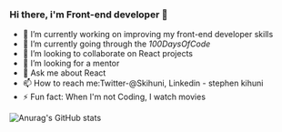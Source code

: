 ### Hi there, i'm Front-end developer 👋 

- 🔭 I’m currently working on improving my front-end developer skills
- 🌱 I’m currently going through the *100DaysOfCode*
- 👯 I’m looking to collaborate on React projects
- 🤔 I’m looking for a mentor
- 💬 Ask me about React
- 📫 How to reach me:Twitter-@Skihuni, Linkedin - stephen kihuni
- ⚡ Fun fact: When I'm not Coding, I watch movies


![Anurag's GitHub stats](https://github-readme-stats.vercel.app/api?Kihuni=anuraghazra&hide=contribs,prs)

